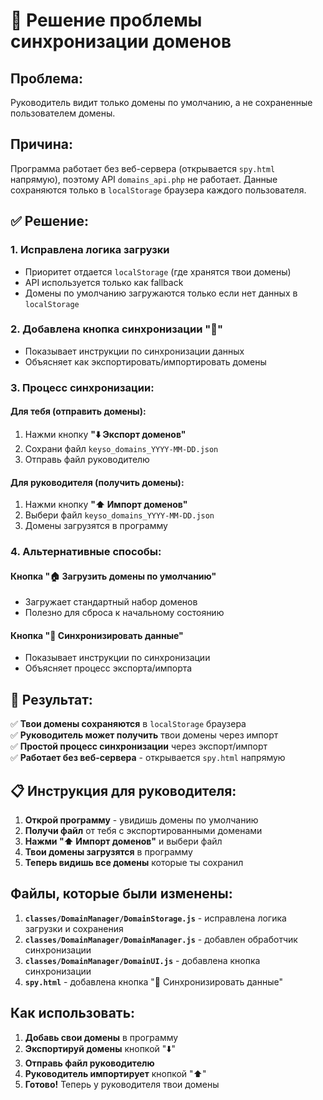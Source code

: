 # 🔄 Решение проблемы синхронизации доменов

## Проблема:
Руководитель видит только домены по умолчанию, а не сохраненные пользователем домены.

## Причина:
Программа работает без веб-сервера (открывается `spy.html` напрямую), поэтому API `domains_api.php` не работает. Данные сохраняются только в `localStorage` браузера каждого пользователя.

## ✅ **Решение:**

### 1. **Исправлена логика загрузки**
- Приоритет отдается `localStorage` (где хранятся твои домены)
- API используется только как fallback
- Домены по умолчанию загружаются только если нет данных в `localStorage`

### 2. **Добавлена кнопка синхронизации "🔄"**
- Показывает инструкции по синхронизации данных
- Объясняет как экспортировать/импортировать домены

### 3. **Процесс синхронизации:**

#### **Для тебя (отправить домены):**
1. Нажми кнопку **"⬇️ Экспорт доменов"**
2. Сохрани файл `keyso_domains_YYYY-MM-DD.json`
3. Отправь файл руководителю

#### **Для руководителя (получить домены):**
1. Нажми кнопку **"⬆️ Импорт доменов"**
2. Выбери файл `keyso_domains_YYYY-MM-DD.json`
3. Домены загрузятся в программу

### 4. **Альтернативные способы:**

#### **Кнопка "🏠 Загрузить домены по умолчанию"**
- Загружает стандартный набор доменов
- Полезно для сброса к начальному состоянию

#### **Кнопка "🔄 Синхронизировать данные"**
- Показывает инструкции по синхронизации
- Объясняет процесс экспорта/импорта

## 🎯 **Результат:**

✅ **Твои домены сохраняются** в `localStorage` браузера  
✅ **Руководитель может получить** твои домены через импорт  
✅ **Простой процесс синхронизации** через экспорт/импорт  
✅ **Работает без веб-сервера** - открывается `spy.html` напрямую  

## 📋 **Инструкция для руководителя:**

1. **Открой программу** - увидишь домены по умолчанию
2. **Получи файл** от тебя с экспортированными доменами
3. **Нажми "⬆️ Импорт доменов"** и выбери файл
4. **Твои домены загрузятся** в программу
5. **Теперь видишь все домены** которые ты сохранил

## Файлы, которые были изменены:

1. **`classes/DomainManager/DomainStorage.js`** - исправлена логика загрузки и сохранения
2. **`classes/DomainManager/DomainManager.js`** - добавлен обработчик синхронизации
3. **`classes/DomainManager/DomainUI.js`** - добавлена кнопка синхронизации
4. **`spy.html`** - добавлена кнопка "🔄 Синхронизировать данные"

## Как использовать:

1. **Добавь свои домены** в программу
2. **Экспортируй домены** кнопкой "⬇️"
3. **Отправь файл руководителю**
4. **Руководитель импортирует** кнопкой "⬆️"
5. **Готово!** Теперь у руководителя твои домены
